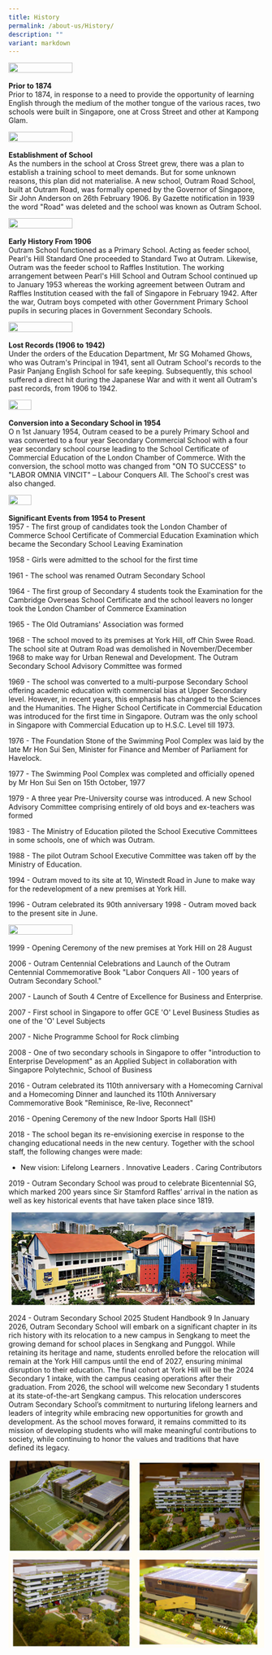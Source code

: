 ```yaml
---
title: History
permalink: /about-us/History/
description: ""
variant: markdown
---
```

<img style="width:50%;height:50%" src="/images/About%20us/History/H1NEW.jpg">

**Prior to 1874**  
Prior to 1874, in response to a need to provide the opportunity of learning English through the medium of the mother tongue of the various races, two schools were built in Singapore, one at Cross Street and other at Kampong Glam.

<img style="width:50%;height:50%" src="/images/About%20us/History/H2NEW.jpg">

**Establishment of School**  
As the numbers in the school at Cross Street grew, there was a plan to establish a training school to meet demands. But for some unknown reasons, this plan did not materialise. A new school, Outram Road School, built at Outram Road, was formally opened by the Governor of Singapore, Sir John Anderson on 26th February 1906. By Gazette notification in 1939 the word "Road" was deleted and the school was known as Outram School.

<img style="width:50%;height:50%" src="/images/About%20us/History/H3NEW.jpg">

**Early History From 1906**  
Outram School functioned as a Primary School. Acting as feeder school, Pearl's Hill Standard One proceeded to Standard Two at Outram. Likewise, Outram was the feeder school to Raffles Institution. The working arrangement between Pearl's Hill School and Outram School continued up to January 1953 whereas the working agreement between Outram and Raffles Institution ceased with the fall of Singapore in February 1942. After the war, Outram boys competed with other Government Primary School pupils in securing places in Government Secondary Schools.

<img style="width:50%;height:50%" src="/images/About%20us/History/H4NEW.jpg">

**Lost Records (1906 to 1942)**  
Under the orders of the Education Department, Mr SG Mohamed Ghows, who was Outram's Principal in 1941, sent all Outram School's records to the Pasir Panjang English School for safe keeping. Subsequently, this school suffered a direct hit during the Japanese War and with it went all Outram's past records, from 1906 to 1942.

<img style="width:30%;height:50%" src="/images/About%20us/History/H1NEW.gif">

**Conversion into a Secondary School in 1954**  
O n 1st January 1954, Outram ceased to be a purely Primary School and was converted to a four year Secondary Commercial School with a four year secondary school course leading to the School Certificate of Commercial Education of the London Chamber of Commerce. With the conversion, the school motto was changed from "ON TO SUCCESS" to "LABOR OMNIA VINCIT" – Labour Conquers All. The School's crest was also changed.

<img style="width:30%;height:50%" src="/images/About%20us/History/H5NEW.jpg">

**Significant Events from 1954 to Present**  
1957 - The first group of candidates took the London Chamber of Commerce School Certificate of Commercial Education Examination which became the Secondary School Leaving Examination  
  
1958 - Girls were admitted to the school for the first time
 
1961 - The school was renamed Outram Secondary School  
  
1964 - The first group of Secondary 4 students took the Examination for the Cambridge Overseas School Certificate and the school leavers no longer took the London Chamber of Commerce Examination  
  
1965 - The Old Outramians' Association was formed  
  
1968 - The school moved to its premises at York Hill, off Chin Swee Road. The school site at Outram Road was demolished in November/December 1968 to make way for Urban Renewal and Development. The Outram Secondary School Advisory Committee was formed  
  
1969 - The school was converted to a multi-purpose Secondary School offering academic education with commercial bias at Upper Secondary level. However, in recent years, this emphasis has changed to the Sciences and the Humanities. The Higher School Certificate in Commercial Education was introduced for the first time in Singapore. Outram was the only school in Singapore with Commercial Education up to H.S.C. Level till 1973.  
  
1976 - The Foundation Stone of the Swimming Pool Complex was laid by the late Mr Hon Sui Sen, Minister for Finance and Member of Parliament for Havelock.  
  
1977 - The Swimming Pool Complex was completed and officially opened by Mr Hon Sui Sen on 15th October, 1977  
  
1979 - A three year Pre-University course was introduced. A new School Advisory Committee comprising entirely of old boys and ex-teachers was formed  
  
1983 - The Ministry of Education piloted the School Executive Committees in some schools, one of which was Outram.  
  
1988 - The pilot Outram School Executive Committee was taken off by the Ministry of Education.  
  
1994 - Outram moved to its site at 10, Winstedt Road in June to make way for the redevelopment of a new premises at York Hill.  
  
1996 - Outram celebrated its 90th anniversary 1998 - Outram moved back to the present site in June.

<img style="width:50%;height:50%" src="/images/About%20us/History/H6NEW.jpg">

1999 - Opening Ceremony of the new premises at York Hill on 28 August  
  
2006 - Outram Centennial Celebrations and Launch of the Outram Centennial Commemorative&nbsp;Book "Labor&nbsp;Conquers All - 100 years of Outram Secondary School."  
  
2007 - Launch of South 4 Centre of Excellence for Business and Enterprise.  
  
2007 - First school in Singapore to offer GCE 'O' Level Business Studies as one of the 'O' Level Subjects  
  
2007 - Niche Programme School for Rock climbing  
  
2008 - One of two secondary schools in Singapore to offer "introduction to Enterprise Development" as an Applied Subject in collaboration with Singapore Polytechnic, School of Business

2016 - Outram celebrated its 110th anniversary with a Homecoming Carnival and a Homecoming Dinner and launched its 110th Anniversary Commemorative Book "Reminisce, Re-live, Reconnect"

  

2016 - Opening Ceremony of the new Indoor Sports Hall (ISH)&nbsp;

  

2018 - The school began its re-envisioning exercise in response to the changing educational needs in the new century. Together with the school staff, the following changes were made:

*   New vision: Lifelong Learners . Innovative Leaders . Caring Contributors

2019 - Outram Secondary School was proud to celebrate Bicentennial SG, which marked 200 years since Sir Stamford Raffles’ arrival in the nation as well as key historical events that have taken place since 1819.

![](/images/Outram_1.png)

2024 - Outram Secondary School 2025 Student Handbook 9 In January 2026, Outram Secondary School will embark on a significant chapter in its rich history with its relocation to a new campus in Sengkang to meet the growing demand for school places in Sengkang and Punggol. While retaining its heritage and name, students enrolled before the relocation will remain at the York Hill campus until the end of 2027, ensuring minimal disruption to their education. The final cohort at York Hill will be the 2024 Secondary 1 intake, with the campus ceasing operations after their graduation. From 2026, the school will welcome new Secondary 1 students at its state-of-the-art Sengkang campus. This relocation underscores Outram Secondary School’s commitment to nurturing lifelong learners and leaders of integrity while embracing new opportunities for growth and development. As the school moves forward, it remains committed to its mission of developing students who will make meaningful contributions to society, while continuing to honor the values and traditions that have defined its legacy.

![](/images/Outram_2.png)